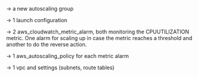 -> a new autoscaling group

-> 1 launch configuration

-> 2 aws_cloudwatch_metric_alarm, both monitoring the CPUUTILIZATION metric. One alarm for scaling up in case the metric reaches a threshold and another to do the reverse action.

-> 1 aws_autoscaling_policy for each metric alarm

->  1 vpc and settings (subnets, route tables)